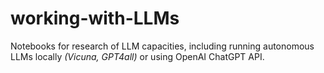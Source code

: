 # working-with-LLMs

Notebooks for research of LLM capacities, including running autonomous LLMs locally *(Vicuna, GPT4all)* or using OpenAI ChatGPT API.



